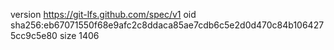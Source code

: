 version https://git-lfs.github.com/spec/v1
oid sha256:eb67071550f68e9afc2c8ddaca85ae7cdb6c5e2d0d470c84b1064275cc9c5e80
size 1406
